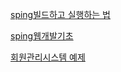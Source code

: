 [sping빌드하고 실행하는 법](https://github.com/oheunchan07/spring/blob/main/spring%EB%B9%8C%EB%93%9C%20%ED%95%98%EA%B3%A0%20%EC%8B%A4%ED%96%89%ED%95%98%EB%8A%94%20%EB%B2%95.md)

[sping웹개발기초](https://github.com/oheunchan07/spring/blob/main/spring%EC%9B%B9%20%EA%B0%9C%EB%B0%9C%20%EA%B8%B0%EC%B4%88.md)

[회원관리시스템 예제](https://github.com/oheunchan07/spring/blob/main/%ED%9A%8C%EC%9B%90%EA%B4%80%EB%A6%AC%EC%8B%9C%EC%8A%A4%ED%85%9C%20%EC%98%88%EC%A0%9C.md)


